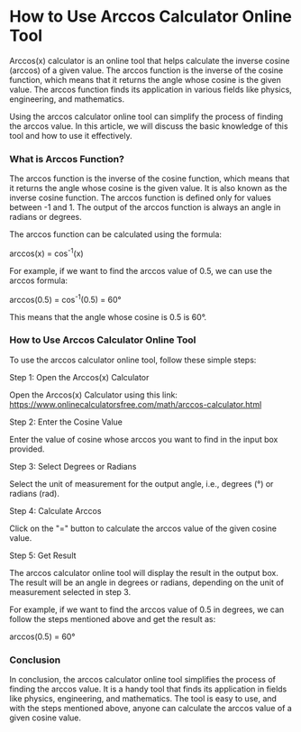 How to Use Arccos Calculator Online Tool
========================================

Arccos(x) calculator is an online tool that helps calculate the inverse cosine (arccos) of a given value. The arccos function is the inverse of the cosine function, which means that it returns the angle whose cosine is the given value. The arccos function finds its application in various fields like physics, engineering, and mathematics.

Using the arccos calculator online tool can simplify the process of finding the arccos value. In this article, we will discuss the basic knowledge of this tool and how to use it effectively.

### What is Arccos Function?

The arccos function is the inverse of the cosine function, which means that it returns the angle whose cosine is the given value. It is also known as the inverse cosine function. The arccos function is defined only for values between -1 and 1. The output of the arccos function is always an angle in radians or degrees.

The arccos function can be calculated using the formula:

arccos(x) = cos<sup>-1</sup>(x)

For example, if we want to find the arccos value of 0.5, we can use the arccos formula:

arccos(0.5) = cos<sup>-1</sup>(0.5) = 60°

This means that the angle whose cosine is 0.5 is 60°.

### How to Use Arccos Calculator Online Tool

To use the arccos calculator online tool, follow these simple steps:

Step 1: Open the Arccos(x) Calculator

Open the Arccos(x) Calculator using this link: <https://www.onlinecalculatorsfree.com/math/arccos-calculator.html>

Step 2: Enter the Cosine Value

Enter the value of cosine whose arccos you want to find in the input box provided.

Step 3: Select Degrees or Radians

Select the unit of measurement for the output angle, i.e., degrees (°) or radians (rad).

Step 4: Calculate Arccos

Click on the "=" button to calculate the arccos value of the given cosine value.

Step 5: Get Result

The arccos calculator online tool will display the result in the output box. The result will be an angle in degrees or radians, depending on the unit of measurement selected in step 3.

For example, if we want to find the arccos value of 0.5 in degrees, we can follow the steps mentioned above and get the result as:

arccos(0.5) = 60°

### Conclusion

In conclusion, the arccos calculator online tool simplifies the process of finding the arccos value. It is a handy tool that finds its application in fields like physics, engineering, and mathematics. The tool is easy to use, and with the steps mentioned above, anyone can calculate the arccos value of a given cosine value.